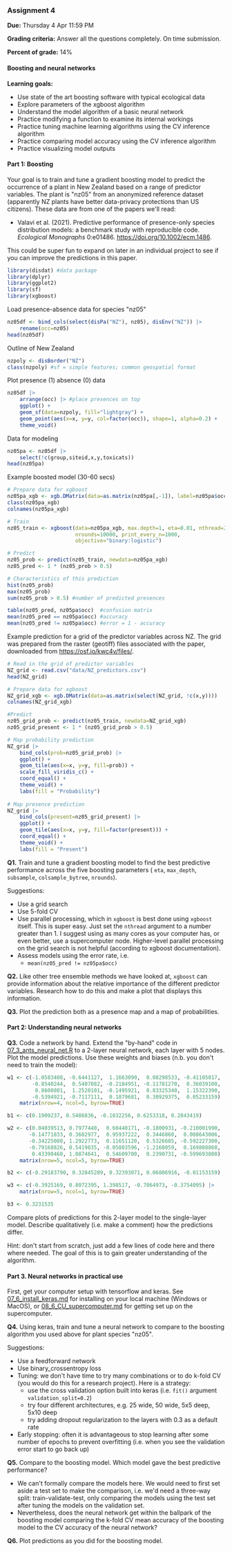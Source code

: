 ### Assignment 4

**Due:** Thursday 4 Apr 11:59 PM

**Grading criteria:** Answer all the questions completely. On time submission.

**Percent of grade:** 14%




#### Boosting and neural networks
**Learning goals:**

* Use state of the art boosting software with typical ecological data
* Explore parameters of the xgboost algorithm
* Understand the model algorithm of a basic neural network
* Practice modifying a function to examine its internal workings
* Practice tuning machine learning algorithms using the CV inference algorithm
* Practice comparing model accuracy using the CV inference algorithm
* Practice visualizing model outputs



#### Part 1: Boosting

Your goal is to train and tune a gradient boosting model to predict the occurrence of a plant in New Zealand based on a range of predictor variables. The plant is "nz05" from an anonymized reference dataset (apparently NZ plants have better data-privacy protections than US citizens). These data are from one of the papers we'll read: 

* Valavi et al. (2021). Predictive performance of presence-only species distribution models: a benchmark study with reproducible code. *Ecological Monographs* 0:e01486. https://doi.org/10.1002/ecm.1486.

This could be super fun to expand on later in an individual project to see if you can improve the predictions in this paper.

```R
library(disdat) #data package
library(dplyr)
library(ggplot2)
library(sf)
library(xgboost)
```

Load presence-absence data for species "nz05"

```R
nz05df <- bind_cols(select(disPa("NZ"), nz05), disEnv("NZ")) |> 
    rename(occ=nz05)
head(nz05df)
```

Outline of New Zealand

```R
nzpoly <- disBorder("NZ")
class(nzpoly) #sf = simple features; common geospatial format
```

Plot presence (1) absence (0) data

```R
nz05df |> 
    arrange(occ) |> #place presences on top
    ggplot() +
    geom_sf(data=nzpoly, fill="lightgray") +
    geom_point(aes(x=x, y=y, col=factor(occ)), shape=1, alpha=0.2) +
    theme_void()
```

Data for modeling

```R
nz05pa <- nz05df |> 
    select(!c(group,siteid,x,y,toxicats))
head(nz05pa)
```

Example boosted model (30-60 secs)

```R
# Prepare data for xgboost
nz05pa_xgb <- xgb.DMatrix(data=as.matrix(nz05pa[,-1]), label=nz05pa$occ)
class(nz05pa_xgb)
colnames(nz05pa_xgb)

# Train
nz05_train <- xgboost(data=nz05pa_xgb, max.depth=1, eta=0.01, nthread=2, 
                      nrounds=10000, print_every_n=1000, 
                      objective="binary:logistic")

# Predict
nz05_prob <- predict(nz05_train, newdata=nz05pa_xgb)
nz05_pred <- 1 * (nz05_prob > 0.5)

# Characteristics of this prediction
hist(nz05_prob)
max(nz05_prob)
sum(nz05_prob > 0.5) #number of predicted presences

table(nz05_pred, nz05pa$occ)  #confusion matrix
mean(nz05_pred == nz05pa$occ) #accuracy
mean(nz05_pred != nz05pa$occ) #error = 1 - accuracy
```

Example prediction for a grid of the predictor variables across NZ. The grid was prepared from the raster (geotiff) files associated with the paper, downloaded from https://osf.io/kwc4v/files/.

```R
# Read in the grid of predictor variables
NZ_grid <- read.csv("data/NZ_predictors.csv")
head(NZ_grid)

# Prepare data for xgboost
NZ_grid_xgb <- xgb.DMatrix(data=as.matrix(select(NZ_grid, !c(x,y))))
colnames(NZ_grid_xgb)

#Predict
nz05_grid_prob <- predict(nz05_train, newdata=NZ_grid_xgb)
nz05_grid_present <- 1 * (nz05_grid_prob > 0.5)

# Map probability prediction
NZ_grid |>
    bind_cols(prob=nz05_grid_prob) |>
    ggplot() +
    geom_tile(aes(x=x, y=y, fill=prob)) +
    scale_fill_viridis_c() +
    coord_equal() +
    theme_void() +
    labs(fill = "Probability")
    
# Map presence prediction
NZ_grid |>
    bind_cols(present=nz05_grid_present) |>
    ggplot() +
    geom_tile(aes(x=x, y=y, fill=factor(present))) +
    coord_equal() +
    theme_void() +
    labs(fill = "Present")
```



**Q1\.** Train and tune a gradient boosting model to find the best predictive performance across the five boosting parameters ( `eta`, `max_depth`, `subsample`, `colsample_bytree`, `nrounds`). 

Suggestions:

* Use a grid search
* Use 5-fold CV
* Use parallel processing, which in `xgboost` is best done using `xgboost` itself. This is super easy. Just set the `nthread` argument to a number greater than 1. I suggest using as many cores as your computer has, or even better, use a supercomputer node. Higher-level parallel processing on the grid search is not helpful (according to xgboost documentation).
* Assess models using the error rate, i.e.
  * `mean(nz05_pred != nz05pa$occ)`

**Q2\.** Like other tree ensemble methods we have looked at, `xgboost` can provide information about the relative importance of the different predictor variables. Research how to do this and make a plot that displays this information.

**Q3\.** Plot the prediction both as a presence map and a map of probabilities.



#### Part 2: Understanding neural networks

**Q3\.** Code a network by hand. Extend the "by-hand" code in [07_3_ants_neural_net.R](07_3_ants_neural_net.R) to a 2-layer neural network, each layer with 5 nodes. Plot the model predictions. Use these weights and biases (n.b. you don't need to train the model):

```R
w1 <- c(-1.0583408, -0.6441127,  1.1663090,  0.08298533, -0.41105017,
        -0.8540244,  0.5407082, -0.2184951, -0.11781270,  0.36039100,
         0.8608801,  1.2520101, -0.1495921,  0.83325340,  1.15322390,
        -0.5394921, -0.7117111,  0.1879681,  0.30929375,  0.05233159) |>
    matrix(nrow=4, ncol=5, byrow=TRUE)

b1 <- c(0.1909237, 0.5486836, -0.1032256, 0.6253318, 0.2843419)

w2 <- c(0.04039513, 0.7977440,  0.60440171, -0.1800931, -0.210001990,
       -0.14771833, 0.3682977,  0.95937222,  0.3446860,  0.008643006,
       -0.34225080, 1.2922773,  0.11651120,  0.5326685, -0.592227300,
       -0.79168826, 0.5419835, -0.05803596, -1.2168059,  0.169808860,
        0.43390460, 1.0874641,  0.54609700,  0.2390731, -0.599693800) |>
    matrix(nrow=5, ncol=5, byrow=TRUE)

b2 <- c(-0.29183790, 0.32845289, 0.32393071, 0.06806916, -0.01153159)

w3 <- c(-0.3925169, 0.8072395, 1.398517, -0.7064973, -0.3754095) |>
    matrix(nrow=5, ncol=1, byrow=TRUE)

b3 <- 0.3231535
```

Compare plots of predictions for this 2-layer model to the single-layer model. Describe qualitatively (i.e. make a comment) how the predictions differ.

Hint: don't start from scratch, just add a few lines of code here and there where needed. The goal of this is to gain greater understanding of the algorithm.



#### Part 3. Neural networks in practical use

First, get your computer setup with tensorflow and keras. See [07_6_install_keras.md](07_6_install_keras.md) for installing on your local machine (Windows or MacOS), or [08_6_CU_supercomputer.md](08_6_CU_supercomputer.md) for getting set up on the supercomputer.

**Q4\.** Using keras, train and tune a neural network to compare to the boosting algorithm you used above for plant species "nz05".

Suggestions:

* Use a feedforward network
* Use binary_crossentropy loss
* Tuning: we don't have time to try many combinations or to do k-fold CV (you would do this for a research project). Here is a strategy:
  * use the cross validation option built into keras (i.e. `fit()` argument `validation_split=0.2`)
  * try four different architectures, e.g. 25 wide, 50 wide, 5x5 deep, 5x10 deep
  * try adding dropout regularization to the layers with 0.3 as a default rate
* Early stopping: often it is advantageous to stop learning after some number of epochs to prevent overfitting (i.e. when you see the validation error start to go back up)

**Q5\.** Compare to the boosting model. Which model gave the best predictive performance?

* We can't formally compare the models here. We would need to first set aside a test set to make the comparison, i.e. we'd need a three-way split: train-validate-test, only comparing the models using the test set after tuning the models on the validation set.
* Nevertheless, does the neural network get within the ballpark of the boosting model comparing the k-fold CV mean accuracy of the boosting model to the CV accuracy of the neural network?

**Q6\.** Plot predictions as you did for the boosting model.

